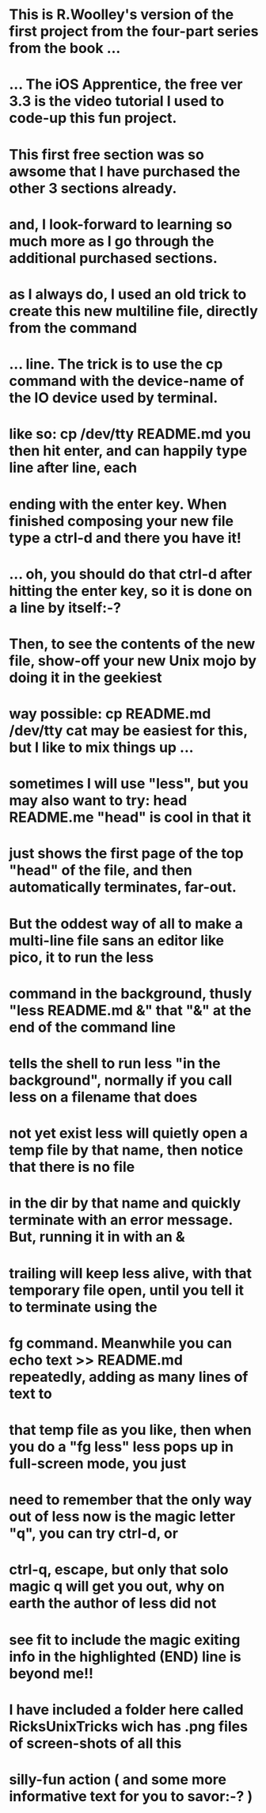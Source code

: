 # This is R.Woolley's version of the first project from the four-part series from the book ...
# ... The iOS Apprentice, the free ver 3.3 is the video tutorial I used to code-up this fun project.
# This first free section was so awsome that I have purchased the other 3 sections already.
# and, I look-forward to learning so much more as I go through the additional purchased sections. 
#
# as I always do, I used an old trick to create this new multiline file, directly from the command
# ... line. The trick is to use the cp command with the device-name of the IO device used by terminal.
# like so: cp /dev/tty README.md   you then hit enter, and can happily type line after line, each 
# ending with the enter key. When finished composing your new file type a ctrl-d and there you have it!
# ... oh, you should do that ctrl-d after hitting the enter key, so it is done on a line by itself:-?
#
# Then, to see the contents of the new file, show-off your new Unix mojo by doing it in the geekiest
# way possible: cp README.md /dev/tty   cat may be easiest for this, but I like to mix things up ...
# sometimes I will use "less", but you may also want to try: head README.me   "head" is cool in that it
# just shows the first page of the top "head" of the file, and then automatically terminates, far-out.  
#
# But the oddest way of all to make a multi-line file sans an editor like pico, it to run the less 
# command in the background, thusly "less README.md &"   that "&" at the end of the command line 
# tells the shell to run less "in the background", normally if you call less on a filename that does 
# not yet exist less will quietly open a temp file by that name, then notice that there is no file 
# in the dir by that name and quickly terminate with an error message. But, running it in with an & 
# trailing will keep less alive, with that temporary file open, until you tell it to terminate using the 
# fg command. Meanwhile you can echo text >> README.md   repeatedly, adding as many lines of text to 
# that temp file as you like, then when you do a "fg less" less pops up in full-screen mode, you just 
# need to remember that the only way out of less now is the magic letter "q", you can try ctrl-d, or 
# ctrl-q, escape, but only that solo magic q will get you out, why on earth the author of less did not
# see fit to include the magic exiting info in the highlighted (END) line is beyond me!!
#
# I have included a folder here called RicksUnixTricks wich has .png files of screen-shots of all this
# silly-fun action ( and some more informative text for you to savor:-? ) 
